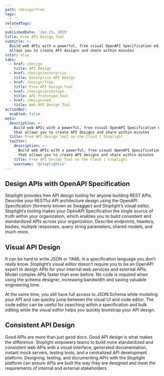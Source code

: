 ```yaml
---
path: /design/free
tags:
  - ''
relatedTags:
  - ''
publishedDate: 'Jan 23, 2019'
title: Free API Design Tool
subtitle: >-
  Build web APIs with a powerful, free visual OpenAPI Specification editor that
  allows you to create API designs and share within minutes
color: blue
tabs:
  - href: /design
    title: API Design
  - href: /design/enterprise
    title: Enterprise API Design
  - href: /design/free
    title: Free API Design Tool
  - href: /design/prototype
    title: API Prototype Tool
  - href: /design/web
    title: Web API Design Tool
actionBar:
  enabled: false
meta:
  description: >-
    Build web APIs with a powerful, free visual OpenAPI Specification editor
    that allows you to create API designs and share within minutes
  title: Free API Design Tool on the Cloud | Stoplight
  twitter:
    description: >-
      Build web APIs with a powerful, free visual OpenAPI Specification editor
      that allows you to create API designs and share within minutes
    title: Free API Design Tool on the Cloud | Stoplight
    username: '@stoplightio'
---
```


## Design APIs with OpenAPI Specification

Stoplight provides free API design tooling for anyone building REST APIs. Describe your RESTful API architecture design using the OpenAPI Specification (formerly known as Swagger) and Stoplight’s visual editor. Stoplight’s tooling makes your OpenAPI Specification the single source of truth within your organization, which enables you to build consistent and standardized APIs across your organization. Describe endpoints, headers, bodies, multiple responses, query string parameters, shared models, and much more.

## Visual API Design

It can be hard to write JSON or YAML in a specification language you don’t really know. Stoplight’s visual editor doesn’t require you to be an OpenAPI expert to design APIs for your internal web services and external APIs. Model complex APIs faster than ever before. No code is required when using the schema designer, increasing bandwidth and saving valuable engineering time.

At the same time, you still have full access to JSON Schema while modeling your API and can quickly jump between the visual UI and code editor. The code editor can be useful for searching within a specification and bulk editing while the visual editor helps you quickly bootstrap your API design.

## Consistent API Design

Good APIs are more than just good docs. Good API design is what makes the difference. Stoplight empowers teams to build more standardized and consistent web APIs with a visual interface, generated documentation, instant mock servers, testing tools, and a centralized API development platform. Designing, testing, and documenting APIs with the Stoplight platform can ensure APIs are built the way they are designed and meet the requirements of internal and external stakeholders.

